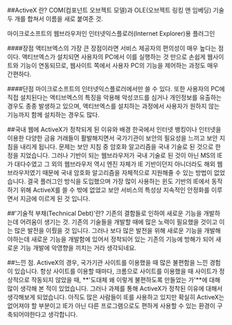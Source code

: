 ##ActiveX 란?
COM(컴포넌트 오브젝트 모델)과 OLE(오브젝트 링킹 앤 임베딩) 기술 두 개를 합쳐서 이름을 새로 붙여준 것.

마이크로소프트의 웹브라우저인 인터넷익스플로러(Internet Explorer)용 플러그인

####장점
액티브엑스의 가장 큰 장점이라면 서비스 제공자의 편의성이 매우 높다는 점이다. 액티브엑스가 설치되면 사용자의 PC에서 이를 실행하는 것 만으로 손쉽게 웹사이트와 기능이 연동되므로, 웹사이트 쪽에서 사용자 PC의 기능을 제어하는 과정도 매우 간편하다.

####단점
마이크로소프트의 인터넷익스플로러에서만 쓸 수 있다.
또한 사용자의 PC에 직접 설치된다는 액티브엑스의 특징을 악용해 악성코드를 심거나 개인정보를 유출하는 경우도 종종 발생하고 있으며, 액티브엑스를 설치하는 과정에서 사용자가 원하지 않는 기능까지 함께 설치하는 경우도 많다.




##국내 웹에 ActiveX가 정착되게 된 이유와 배경
한국에서 인터넷 뱅킹이나 인터넷을 이용한 다양한 금융 거래들이 활발해지면서 국가기관이 보안의 필요성을 느끼고 보안 지침을 내리게 됩니다. 문제는 보안 지침 중 암호화 알고리즘을 국내 기술로 된 것으로 한정을 지었습니다. 그러나 기반이 되는 웹브라우저가 국내 기술로 된 것이 아닌 MS의 IE가 대다수였고 그 외의 웹브라우저 역시 엔진 자체가 IE 기반이던지 아니더라도 해외 웹브라우저였기 때문에 국내 암호화 알고리즘을 자체적으로 지원해줄 수 있는 방법이 없었습니다. 결국 플러그인 방식을 도입했으며 가장 많이 사용하는 윈도 기반의 IE에서 동작하기 위해 ActiveX를 쓸 수 밖에 없었고 보안 서비스의 특성상 지속적인 안정화를 이루면서 지금에 이르게 된 것 입니다.



##'기술적 부채(Technical Debt)'란?
기존의 결함들로 인하여 새로운 기능을 개발하는데 어려움이 생기는 것.
기존의 기술들을 개발할 때에 많은 노력이 필요했을 것이고 이는 많은 발전을 이뤘을 것 입니다. 
그러나 보다 많은 발전을 위해 새로운 기능을 개발해야하는데 새로운 기능을 개발함에 있어서 정착되어 있는 기존의 기능에 방해가 되어 새로운 기능 개발에 악영향을 끼치는 거라 생각되네요.

##느낀 점.
ActiveX의 경우, 국가기관 사이트를 이용했을 때 많은 불편함을 느낀 경험이 있습니다. 항상 사이트를 이용할 때마다, 크롬으로 사이트를 이용했을 때 사이트가 정상적으로 작동되지 않았을 때, **'도대체 왜 이렇게 불편하도록 만들었는 가'**에 대해 많이 생각해 본 적이 있었습니다. 그러나 과제를 통해 ActiveX가 정착된 이유에 대해서 생각해보게 되었습니다. 아직도 많은 사람들이 IE를 사용하고 있지만 확실히 ActiveX는 없어져야 할 부분이고 IE가 아닌 다른 프로그램으로도 편하게 사용할 수 있는 환경이 구축되어야한다고 생각합니다.